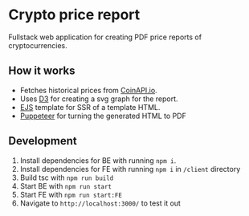 # Crypto price report

Fullstack web application for creating PDF price reports of cryptocurrencies.

## How it works

* Fetches historical prices from [CoinAPI.io](https://www.coinapi.io/).
* Uses [D3](https://www.npmjs.com/package/d3) for creating a svg graph for the report.
* [EJS](https://www.npmjs.com/package/ejs) template for SSR of a template HTML.
* [Puppeteer](https://www.npmjs.com/package/puppeteer) for turning the generated HTML to PDF

## Development

1. Install dependencies for BE with running `npm i`.
2. Install dependencies for FE with running `npm i` in `/client` directory
3. Build tsc with `npm run build`
4. Start BE with `npm run start`
5. Start FE with `npm run start:FE`
6. Navigate to `http://localhost:3000/` to test it out
